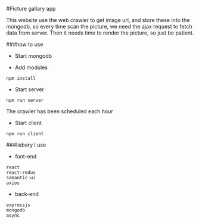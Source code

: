 #Picture gallary app

This website use the web crawler to get image url, and store these into the mongodb, so every time scan the picture, we need the ajax request to fetch data from server. Then it needs time to render the picture, so just be patient.


###how to use

- Start mongodb

- Add modules 

```
npm install
```

- Start server

```
npm run server
```
The crawler has been scheduled each hour

- Start client 

```
npm run client
```

###liabary I use
- font-end

```
react
react-redux 
semantic-ui 
axios
```

- back-end

```
expressjs
mongodb
async
```